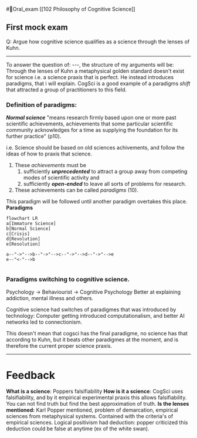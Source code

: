 #📝Oral_exam 
[[102  Philosophy of Cognitive Science]]
## First mock exam
Q: Argue how cognitive science qualifies as a science through the lenses of Kuhn.
___
To answer the question of: ---, the structure of my arguments will be:
Through the lenses of Kuhn a metaphysical golden standard doesn't exist for science i.e. a science praxis that is perfect.
He instead introduces paradigms, that i will explain.
CogSci is a good example of a paradigms *shift* that attracted a group of practitioners to this field.



### Definition of paradigms:
**_Normal science_** "means research firmly based upon one or more past scientific achievements, achievements that some particular scientific community acknowledges for a time as supplying the foundation for its further practice" (p10).

i.e.
Science should be based on old sciences achivements, and follow the ideas of how to praxis that science.


1.  These _achievements_ must be
	1. sufficiently **_unprecedented_** to attract a group away from competing modes of scientific activity and
	2. sufficiently **_open-ended_** to leave all sorts of problems for research.
2. These achievements can be called _paradigms_ (10).

This paradigm will be followed until another paradigm overtakes this place.
**Paradigms**
```mermaid
flowchart LR
a[Immature Science]
b[Normal Science]
c[Crisis]
d[Revolution]
e[Resolution]

a--"->"-->b--"->"-->c--"->"-->d--"->"-->e
e--"<-"-->b


```


### Paradigms switching to cognitive science.
Psychology -> Behaviourist -> Cognitive Psychology
Better at explaining addiction, mental illness and others.

Cognitive science had switches of paradigmes that was introduced by technology:
Computer getting introduced computationalism, and better AI networks led to connectionism.

This doesn't mean that cogsci has the final paradigme, no science has that according to Kuhn, but it beats other paradigmes at the moment, and is therefore the current proper science praxis. 



___
# Feedback
**What is a science**: Poppers falsifiability
**How is it a science**: CogSci uses falsifiability, and by it empirical experimental praxis this allows falsifiability. You can not find truth but find the best approximation of truth.
**Is the lenses mentioned:** 
Karl Popper mentioned, problem of demarcation, empirical sciences from metaphysical systems. Contained with the criteria's of empirical sciences. Logical positivism had deduction: popper criticized this deduction could be false at anytime (ex of the white swan). 